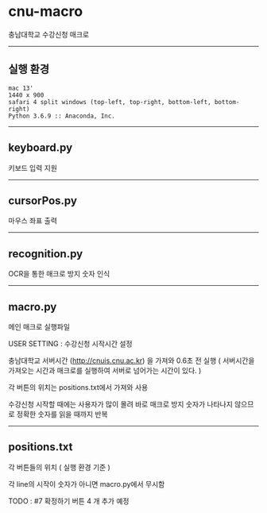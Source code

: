 # cnu-macro

충남대학교 수강신청 매크로

<hr>

## 실행 환경

```
mac 13'
1440 x 900
safari 4 split windows (top-left, top-right, bottom-left, bottom-right)
Python 3.6.9 :: Anaconda, Inc.
```

<hr>

## keyboard.py

키보드 입력 지원

<hr>

## cursorPos.py

마우스 좌표 출력

<hr>

## recognition.py

OCR을 통한 매크로 방지 숫자 인식

<hr>

## macro.py

메인 매크로 실행파일

USER SETTING : 수강신청 시작시간 설정

충남대학교 서버시간 (http://cnuis.cnu.ac.kr) 을 가져와 0.6초 전 실행 ( 서버시간을 가져오는 시간과 매크로를 실행하여 서버로 넘어가는 시간이 있다. )

각 버튼의 위치는 positions.txt에서 가져와 사용

수강신청 시작할 때에는 사용자가 많이 몰려 바로 매크로 방지 숫자가 나타나지 않으므로 정확한 숫자를 읽을 때까지 반복

<hr>

## positions.txt

각 버튼들의 위치 ( 실행 환경 기준 )

각 line의 시작이 숫자가 아니면 macro.py에서 무시함

TODO : #7 확정하기 버튼 4 개 추가 예정
